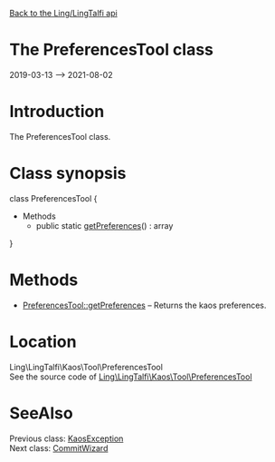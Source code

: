 [Back to the Ling/LingTalfi api](https://github.com/lingtalfi/LingTalfi/blob/master/doc/api/Ling/LingTalfi.md)



The PreferencesTool class
================
2019-03-13 --> 2021-08-02






Introduction
============

The PreferencesTool class.



Class synopsis
==============


class <span class="pl-k">PreferencesTool</span>  {

- Methods
    - public static [getPreferences](https://github.com/lingtalfi/LingTalfi/blob/master/doc/api/Ling/LingTalfi/Kaos/Tool/PreferencesTool/getPreferences.md)() : array

}






Methods
==============

- [PreferencesTool::getPreferences](https://github.com/lingtalfi/LingTalfi/blob/master/doc/api/Ling/LingTalfi/Kaos/Tool/PreferencesTool/getPreferences.md) &ndash; Returns the kaos preferences.





Location
=============
Ling\LingTalfi\Kaos\Tool\PreferencesTool<br>
See the source code of [Ling\LingTalfi\Kaos\Tool\PreferencesTool](https://github.com/lingtalfi/LingTalfi/blob/master/Kaos/Tool/PreferencesTool.php)



SeeAlso
==============
Previous class: [KaosException](https://github.com/lingtalfi/LingTalfi/blob/master/doc/api/Ling/LingTalfi/Kaos/Exception/KaosException.md)<br>Next class: [CommitWizard](https://github.com/lingtalfi/LingTalfi/blob/master/doc/api/Ling/LingTalfi/Kaos/Util/CommitWizard.md)<br>
